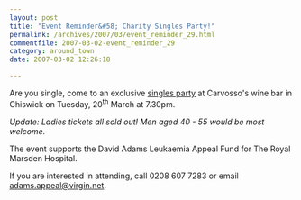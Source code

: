 ```yaml
---
layout: post
title: "Event Reminder&#58; Charity Singles Party!"
permalink: /archives/2007/03/event_reminder_29.html
commentfile: 2007-03-02-event_reminder_29
category: around_town
date: 2007-03-02 12:26:18

---
```


Are you single, come to an exclusive [singles party](https://stmargarets.london/event/Party/200703020622) at Carvosso's wine bar in Chiswick on Tuesday, 20<sup>th</sup> March at 7.30pm.

*Update: Ladies tickets all sold out! Men aged 40 - 55 would be most welcome.*

The event supports the David Adams Leukaemia Appeal Fund for The Royal Marsden Hospital.

If you are interested in attending, call 0208 607 7283 or email <adams.appeal@virgin.net>.
